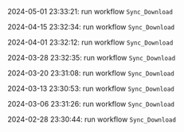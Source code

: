 2024-05-01 23:33:21: run workflow `Sync_Download` 

2024-04-15 23:32:34: run workflow `Sync_Download` 

2024-04-01 23:32:12: run workflow `Sync_Download` 

2024-03-28 23:32:35: run workflow `Sync_Download` 

2024-03-20 23:31:08: run workflow `Sync_Download` 

2024-03-13 23:30:53: run workflow `Sync_Download` 

2024-03-06 23:31:26: run workflow `Sync_Download` 

2024-02-28 23:30:44: run workflow `Sync_Download` 


